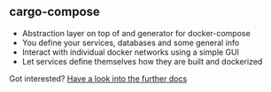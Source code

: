 ## cargo-compose

- Abstraction layer on top of and generator for docker-compose
- You define your services, databases and some general info
- Interact with individual docker networks using a simple GUI
- Let services define themselves how they are built and dockerized

Got interested? <a href="https://jverhoelen.github.io/cargo-compose/" target="_blank">Have a look into the further docs</a>

